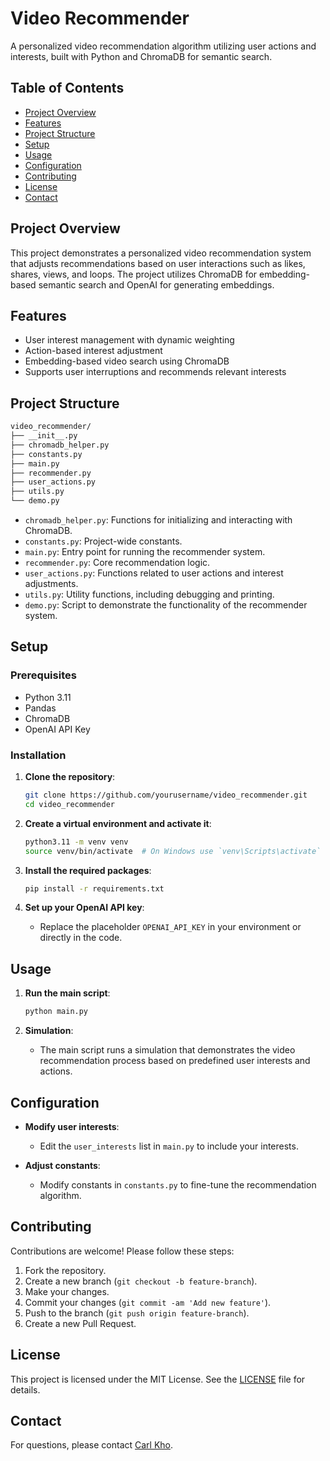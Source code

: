 # Video Recommender

A personalized video recommendation algorithm utilizing user actions and interests, built with Python and ChromaDB for semantic search.

## Table of Contents

- [Project Overview](#project-overview)
- [Features](#features)
- [Project Structure](#project-structure)
- [Setup](#setup)
- [Usage](#usage)
- [Configuration](#configuration)
- [Contributing](#contributing)
- [License](#license)
- [Contact](#contact)

## Project Overview

This project demonstrates a personalized video recommendation system that adjusts recommendations based on user interactions such as likes, shares, views, and loops. The project utilizes ChromaDB for embedding-based semantic search and OpenAI for generating embeddings.

## Features

- User interest management with dynamic weighting
- Action-based interest adjustment
- Embedding-based video search using ChromaDB
- Supports user interruptions and recommends relevant interests

## Project Structure

```markdown
video_recommender/
├── __init__.py
├── chromadb_helper.py
├── constants.py
├── main.py
├── recommender.py
├── user_actions.py
├── utils.py
└── demo.py
```

- `chromadb_helper.py`: Functions for initializing and interacting with ChromaDB.
- `constants.py`: Project-wide constants.
- `main.py`: Entry point for running the recommender system.
- `recommender.py`: Core recommendation logic.
- `user_actions.py`: Functions related to user actions and interest adjustments.
- `utils.py`: Utility functions, including debugging and printing.
- `demo.py`: Script to demonstrate the functionality of the recommender system.

## Setup

### Prerequisites

- Python 3.11
- Pandas
- ChromaDB
- OpenAI API Key

### Installation

1. **Clone the repository**:

    ```sh
    git clone https://github.com/yourusername/video_recommender.git
    cd video_recommender
    ```

2. **Create a virtual environment and activate it**:

    ```sh
    python3.11 -m venv venv
    source venv/bin/activate  # On Windows use `venv\Scripts\activate`
    ```

3. **Install the required packages**:

    ```sh
    pip install -r requirements.txt
    ```

4. **Set up your OpenAI API key**:
    - Replace the placeholder `OPENAI_API_KEY` in your environment or directly in the code.

## Usage

1. **Run the main script**:

    ```sh
    python main.py
    ```

2. **Simulation**:
    - The main script runs a simulation that demonstrates the video recommendation process based on predefined user interests and actions.

## Configuration

- **Modify user interests**:
  - Edit the `user_interests` list in `main.py` to include your interests.

- **Adjust constants**:
  - Modify constants in `constants.py` to fine-tune the recommendation algorithm.

## Contributing

Contributions are welcome! Please follow these steps:

1. Fork the repository.
2. Create a new branch (`git checkout -b feature-branch`).
3. Make your changes.
4. Commit your changes (`git commit -am 'Add new feature'`).
5. Push to the branch (`git push origin feature-branch`).
6. Create a new Pull Request.

## License

This project is licensed under the MIT License. See the [LICENSE](LICENSE) file for details.

## Contact

For questions, please contact [Carl Kho](mailto:kho@uni.minerva.edu).
